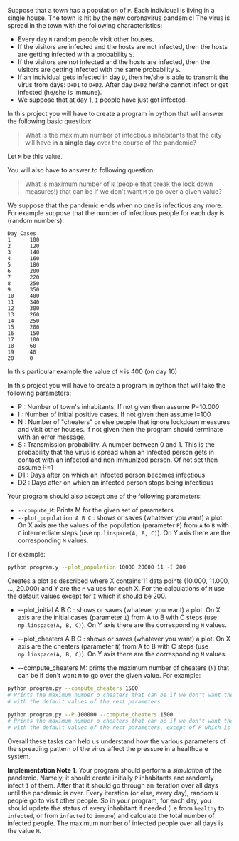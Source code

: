 <!-- https://github.com/kantale/python_lessons/blob/master/assignment_5.ipynb -->

Suppose that a town has a population of `P`. 
Each individual is living in a single house. 
The town is hit by the new coronavirus pandemic!
The virus is spread in the town with the following characteristics:

* Every day `N` random people visit other houses.
* If the visitors are infected and the hosts are not infected, then the hosts are getting infected with a probability `S`.
* If the visitors are not infected and the hosts are infected, then the visitors are getting infected with the same probability `S`.
* If an individual gets infected in day `D`, then he/she is able to transmit the virus from days: `D+D1` to `D+D2`. After day `D+D2` he/she cannot infect or get infected (he/she is immune). 
* We suppose that at day 1, `I` people have just got infected. 

In this project you will have to create a program in python that will answer the following basic question:

> What is the maximum number of infectious inhabitants that the city will have **in a single day** over the course of the pandemic?

Let `M` be this value. 

You will also have to answer to following question:

> What is maximum number of `N` (people that break the lock down measures!) that can be if we don't want `M` to go over a given value?
 
We suppose that the pandemic ends when no one is infectious any more. 
For example suppose that the number of infectious people for each day is (random numbers):

```text
Day Cases
1      100
2      120
3      140 
4      160
5      180
6      200
7      220
8      250
9      350
10     400
11     340
12     300
13     260
14     250
15     200
16     150
17     100
18     60
19     40
20     0
```

In this particular example the value of `M` is 400 (on day 10)

In this project you will have to create a program in python that will take the following parameters:
* P : Number of town's inhabitants. If not given then assume P=10.000
* I : Number of initial positive cases. If not given then assume I=100
* N : Number of "cheaters" or else people that ignore lockdown measures and visit other houses. If not given then the program should terminate with an error message. 
* S : Transmission probability. A number between 0 and 1. This is the probability that the virus is spread when an infected person gets in contact with an infected and non immunized person. Of not set then assume P=1 
* D1 : Days after on which an infected person becomes infectious 
* D2 : Days after on which an infected person stops being infectious

Your program should also accept one of the following parameters: 

* `--compute_M`: Prints M for the given set of parameters 
* `--plot_population A B C` : shows or saves (whatever you want) a plot. On X axis are the values of the population (parameter `P`) from `A` to `B` with `C` intermediate steps (use ```np.linspace(A, B, C)```). On Y axis there are the corresponding `M` values. 

For example:
```bash
python program.y --plot_population 10000 20000 11 -I 200
```

Creates a plot as described where X contains 11 data points (10.000, 11.000, ..., 20.000) and Y are the `M` values for each X. For the calculations of `M` use the default values except for `I` which it should be 200. 

* --plot_initial A B C : shows or saves (whatever you want) a plot. On X axis are the initial cases (parameter `I`) from A to B with C steps (use ```np.linspace(A, B, C)```). On Y axis there are the corresponding `M` values. 

* --plot_cheaters A B C : shows or saves (whatever you want) a plot. On X axis are the cheaters (parameter `N`) from A to B with C steps (use ```np.linspace(A, B, C)```). On Y axis there are the corresponding `M` values. 

* --compute_cheaters Μ: prints the maximum number of cheaters (`N`) that can be if don't want `Μ` to go over the given value. For example:

```bash
python program.py --compute_cheaters 1500
# Prints the maximum number o cheaters that can be if we don't want the maximum number of cases to go over 1500, 
# with the default values of the rest parameters. 

python program.py --P 100000 --compute_cheaters 1500
# Prints the maximum number o cheaters that can be if we don't want the maximum number of cases to go over 1500, 
# with the default values of the rest parameters, except of P which is 100.000
```

Overall these tasks can help us understand how the various parameters of the spreading pattern of the virus affect the pressure in a healthcare system.


**Implementation Note 1**. Your program should perform a *simulation* of the pandemic. Namely, it should create initially `P` inhabitants and randomly infect `I` of them. After that it should go through an iteration over all days until the pandemic is over. Every iteration (or else, every day), random `N` people go to visit other people. So in your program, for each day, you should update the status of every inhabitant if needed (i.e from `healthy` to `infected`, or from `infected` to `immune`) and calculate the total number of infected people. The maximum number of infected people over all days is the value `M`. 



